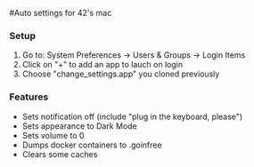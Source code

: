 #Auto settings for 42's mac
### Setup
1. Go to: System Preferences -> Users & Groups -> Login Items
2. Click on "+" to add an app to lauch on login
3. Choose "change_settings.app" you cloned previously


### Features
- Sets notification off (include "plug in the keyboard, please")
- Sets appearance to Dark Mode
- Sets volume to 0
- Dumps docker containers to .goinfree
- Clears some caches
